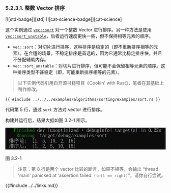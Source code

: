 ### 5.2.3.1. 整数 Vector 排序

[![std-badge]][std] [![cat-science-badge]][cat-science]

这个实例通过 [`vec::sort`] 对一个整数 Vector 进行排序。另一种方法是使用 [`vec::sort_unstable`]，后者运行速度更快一些，但不保持相等元素的顺序。

- `vec::sort`：对切片进行排序，这种排序是稳定的（即不重新排序相等的元素）。在合适的场景，不稳定排序是首选的，因为它通常比稳定排序快，并且不分配辅助内存。
- `vec::sort_unstable`：对切片进行排序，但可能不会保留相等元素的顺序。这种排序类型不甚稳定（即，可能重新排序相等的元素）。

> 以下实例代码引用自开源书籍项目《Cookin' with Rust》，笔者在其基础上稍作修改。

```rust,edition2018
{{ #include ../../../examples/algorithms/sorting/examples/sort.rs }}
```

代码第 5 行，通过 `sort` 方法对 vector 进行排序。

构建并运行后，结果大抵如图 3.2-1 所示。

![sort](../../css/algorithms/sort.png)

图 3.2-1

> 注意：第 8 行是两个 vector 比较的断言，如果不相等，会输出 “thread 'main' panicked at 'assertion failed: `(left == right)`”，请你自行尝试。

[`vec::sort`]: https://doc.rust-lang.org/std/vec/struct.Vec.html#method.sort
[`vec::sort_unstable`]: https://doc.rust-lang.org/std/vec/struct.Vec.html#method.sort_unstable

{{#include ../../links.md}}
